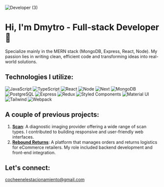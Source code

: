 ![Developer (3)](https://github.com/dmytromiento/dmytromiento/assets/141241827/32cdf682-2bbb-4ed2-83ce-f5a61c59cc28)
# Hi, I'm Dmytro - Full-stack Developer 🚀

Specialize mainly in the MERN stack (MongoDB, Express, React, Node). My passion lies in writing clean, efficient code and transforming ideas into real-world solutions.

## Technologies I utilize:

![JavaScript](https://img.shields.io/badge/-JavaScript-F7DF1E?style=flat-square&logo=javascript&logoColor=black)
![TypeScript](https://img.shields.io/badge/-TypeScript-007ACC?style=flat-square&logo=typescript)
![React](https://img.shields.io/badge/-React-61DAFB?style=flat-square&logo=react)
![Node](https://img.shields.io/badge/-Node.js-339933?style=flat-square&logo=node.js&logoColor=white)
![Next](https://img.shields.io/badge/-Next.js-000000?style=flat-square&logo=next.js)
![MongoDB](https://img.shields.io/badge/-MongoDB-47A248?style=flat-square&logo=mongodb)
![PostgreSQL](https://img.shields.io/badge/-PostgreSQL-4169E1?style=flat-square&logo=postgresql)
![Express](https://img.shields.io/badge/-Express.js-000000?style=flat-square&logo=express)
![Redux](https://img.shields.io/badge/-Redux-764ABC?style=flat-square&logo=redux)
![Styled Components](https://img.shields.io/badge/-StyledComponents-DB7093?style=flat-square&logo=styled-components)
![Material UI](https://img.shields.io/badge/-MaterialUI-0081CB?style=flat-square&logo=material-ui)
![Tailwind](https://img.shields.io/badge/-Tailwind-38B2AC?style=flat-square&logo=tailwind-css)
![Webpack](https://img.shields.io/badge/-Webpack-8DD6F9?style=flat-square&logo=webpack)

## A couple of previous projects:

1. **[Scan](https://uk.scan.com/)**: A diagnostic imaging provider offering a wide range of scan types. I contributed to building responsive and user-friendly web interfaces.
2. **[Rebound Returns](https://www.reboundreturns.com)**: A platform that manages orders and returns logistics for eCommerce retailers. My role included backend development and front-end integration.

## Let's connect:
cocheenelestacionamiento@gmail.com
